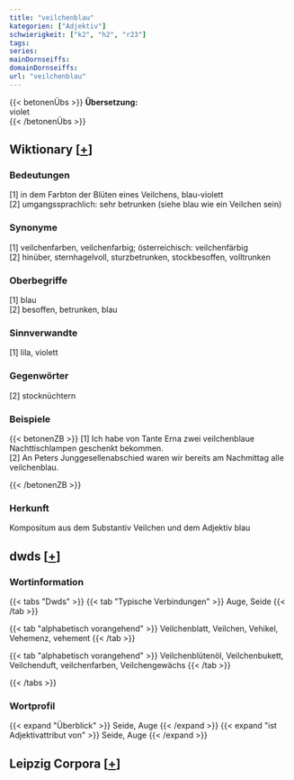 ```yaml
---
title: "veilchenblau"
kategorien: ["Adjektiv"]
schwierigkeit: ["k2", "h2", "r23"]
tags:
series:
mainDornseiffs:
domainDornseiffs:
url: "veilchenblau"
---
```


{{< betonenÜbs >}}
**Übersetzung:**  
violet  
{{< /betonenÜbs >}}

## Wiktionary [[+](https://de.wiktionary.org/wiki/veilchenblau)]

### Bedeutungen
[1] in dem Farbton der Blüten eines Veilchens, blau-violett  
[2] umgangssprachlich: sehr betrunken (siehe blau wie ein Veilchen sein)  

### Synonyme
[1] veilchenfarben, veilchenfarbig; österreichisch: veilchenfärbig  
[2] hinüber, sternhagelvoll, sturzbetrunken, stockbesoffen, volltrunken  

### Oberbegriffe
[1] blau  
[2] besoffen, betrunken, blau  

### Sinnverwandte
[1] lila, violett  

### Gegenwörter
[2] stocknüchtern  

### Beispiele
{{< betonenZB >}}
[1] Ich habe von Tante Erna zwei veilchenblaue Nachttischlampen geschenkt bekommen.  
[2] An Peters Junggesellenabschied waren wir bereits am Nachmittag alle veilchenblau.  

{{< /betonenZB >}}
### Herkunft
Kompositum aus dem Substantiv Veilchen und dem Adjektiv blau  



## dwds [[+](https://www.dwds.de/wb/veilchenblau)]

### Wortinformation
{{< tabs "Dwds" >}}
{{< tab "Typische Verbindungen" >}}
Auge, Seide
{{< /tab >}}

{{< tab "alphabetisch vorangehend" >}}
Veilchenblatt, Veilchen, Vehikel, Vehemenz, vehement
{{< /tab >}}

{{< tab "alphabetisch vorangehend" >}}
Veilchenblütenöl, Veilchenbukett, Veilchenduft, veilchenfarben, Veilchengewächs
{{< /tab >}}

{{< /tabs >}}

### Wortprofil
{{< expand "Überblick" >}} Seide, Auge {{< /expand >}}
{{< expand "ist Adjektivattribut von" >}} Seide, Auge {{< /expand >}}

## Leipzig Corpora [[+](https://corpora.uni-leipzig.de/en/res?word=veilchenblau&corpusId=deu_newscrawl-public_2018)]

